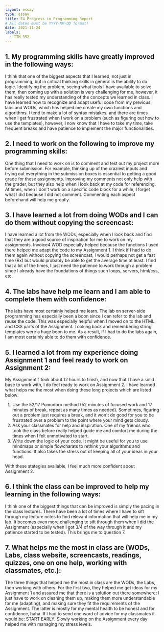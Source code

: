 ```yaml
---
layout: essay
type: essay
title: E4 Progress in Programming Report
# All dates must be YYYY-MM-DD format!
date: 2021-11-24
labels:
  - ITM 352
---
```

<h2>1. My programming skills have greatly improved in the following ways:</h2>

I think that one of the biggest aspects that I learned, not just in programming, but in critical thinking skills in general is the ability to do logic. Identifying the problem, seeing what tools I have available to solve them, then coming up with a solution is very challenging for me, however, it has really tested my understanding of the concepts we learned in class. I have learned how to recognize and adapt useful code from my previous labs and WODs, which has helped me create my own functions and algorithms. I tend to make a lot of syntax mistakes, and there are times when I get frustrated when I work on a problem (such as figuring out how to use the templates), however, I now know that I have to take my time, take frequent breaks and have patience to implement the major functionalities.  

<h2>2. I need to work on the following to improve my programming skills:</h2>

One thing that I need to work on is to comment and test out my project more before submission. For example, thinking up of the craziest inputs and trying out everything in the submission boxes is essential to getting a good grade for these assignments. Improving my comments not only help with the grader, but they also help when I look back at my code for referencing. At times, when I don't work on a specific code block for a while, I forget what I did because I did not comment. Commenting each aspect beforehand will help me greatly.

<h2>3. I have learned a lot from doing WODs and I can do them without copying the screencast:</h2>

I have learned a lot from the WODs, especially when I look back and find that they are a good source of inspiration for me to work on my assignments. Invoice4 WOD especially helped because the functions I used there helped me adapt the code to my Assignment 1. I think if I had to do them again without copying the screencast, I would perhaps not get a fast time (Rx) but would probably be able to get the average time at least. I find that a lot of the times, I just need the patience to work through a problem since I already have the foundations of things such loops, servers, html/css, etc. 

<h2>4. The labs have help me learn and I am able to complete them with confidence:</h2> 

The labs have most certainly helped me learn. The lab on server-side programming has especially been a boon since I can refer to the lab and reuse the code. This was especially helpful when I moved on to the HTML and CSS parts of the Assignment. Looking back and remembering string templates were a huge boon to me. As a result, if I had to do the labs again, I am most certainly able to do them with confidence.

<h2>5. I learned a lot from my experience doing Assignment 1 and feel ready to work on Assignment 2:</h2>

My Assignment 1 took about 12 hours to finish, and now that I have a solid base to work with, I do feel ready to work on Assignment 2. I have learned what helps me the most when doing these long projects which are listed below:

1. Use the 52/17 Pomodoro method (52 minutes of focused work and 17 minutes of break, repeat as many times as needed). Sometimes, figuring out a problem just requires a break, and it won't do good for you to be frustrated over a problem to the point where your mind gets cloudy. 
2. Ask your classmates for help and inspiration. One of my friends who took the class before really helped guide me and comfort me during the times when I felt unmotivated to start. 
3. Write down the logic of your code. It might be useful for you to use mindmaps or simple flowcharats to rethink your algorithms and functions. It also takes the stress out of keeping all of your ideas in your head. 

With these stategies available, I feel much more confident about Assignment 2. 

<h2>6. I think the class can be improved to help my learning in the following ways:</h2>

I think one of the biggest things that can be improved is simply the pacing in the class lectures. There have been a lot of times where I have to sift through my lecture notes to find relevant information that will help me in my lab. It becomes even more challenging to sift through them when I did the Assignment (especially when I got 3/4 of the way through it and my patience started to be tested). This brings me to question 7. 

<h2>7. What helps me the most in class are (WODs, Labs, class website, screencasts, readings, quizzes, one on one help, working with classmates, etc.):</h2>

The three things that helped me the most in class are the WODs, the Labs, then working with others. For the first two, they helped me get ideas for my Assignment 1 and assured me that there is a solution out there somewhere; I just have to work on cleaning them up, making them more understandable for me (adapting), and making sure they fit the requirements of the Assignment. The latter is mostly for my mental health to be honest and for confidence, haha. If I had to send one word of advice for my classmates it would be: START EARLY. Slowly working on the Assignment every day helped me with managing my stress levels. 
